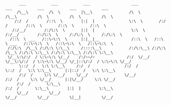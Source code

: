 
          ___           ___           ___                  ___           ___           ___           ___           ___     
         /\__\         /\  \         |\__\                /\  \         /\__\         /\  \         /\  \         /\  \    
        /:/  /        /::\  \        |:|  |               \:\  \       /:/  /        /::\  \       /::\  \       /::\  \   
       /:/__/        /:/\:\  \       |:|  |                \:\  \     /:/__/        /:/\:\  \     /:/\:\  \     /:/\:\  \  
      /::\  \ ___   /::\~\:\  \      |:|__|__              /::\  \   /::\  \ ___   /::\~\:\  \   /::\~\:\  \   /::\~\:\  \ 
     /:/\:\  /\__\ /:/\:\ \:\__\     /::::\__\            /:/\:\__\ /:/\:\  /\__\ /:/\:\ \:\__\ /:/\:\ \:\__\ /:/\:\ \:\__\
     \/__\:\/:/  / \:\~\:\ \/__/    /:/~~/~              /:/  \/__/ \/__\:\/:/  / \:\~\:\ \/__/ \/_|::\/:/  / \:\~\:\ \/__/
          \::/  /   \:\ \:\__\     /:/  /               /:/  /           \::/  /   \:\ \:\__\      |:|::/  /   \:\ \:\__\  
          /:/  /     \:\ \/__/     \/__/                \/__/            /:/  /     \:\ \/__/      |:|\/__/     \:\ \/__/  
         /:/  /       \:\__\                                              /:/  /       \:\__\        |:|  |        \:\__\    
         \/__/         \/__/                                              \/__/         \/__/         \|__|         \/__/    

                                                              
                                                              
                                                              
                                                              
                                                              
                                                              
                                                              
                                                                                                                               
                                                                                                                 
                                                                                                                 
                                                                                                                                 
                                                                                                                                 
                                                                                                                                 
                                                                                                                                 
                                                                                                                                 
                                                                                                                                 
                                                                                                                                 
                                                                                                                                 
                                                                                                                                 
                                                                                                                                 
                                                                                                                                 
                                                                                                                                 
                                                                                                                                 
                                                                                                                                 
                                                                                                                                 
                                                                                                                                 
                                                                                                                                 

